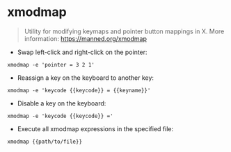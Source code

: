 # xmodmap

> Utility for modifying keymaps and pointer button mappings in X.
> More information: <https://manned.org/xmodmap>

- Swap left-click and right-click on the pointer:

`xmodmap -e 'pointer = 3 2 1'`

- Reassign a key on the keyboard to another key:

`xmodmap -e 'keycode {{keycode}} = {{keyname}}'`

- Disable a key on the keyboard:

`xmodmap -e 'keycode {{keycode}} ='`

- Execute all xmodmap expressions in the specified file:

`xmodmap {{path/to/file}}`
